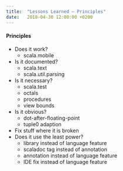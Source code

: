 ```yaml
---
title:  "Lessons Learned – Principles"
date:   2018-04-30 12:00:00 +0200
---
```


#### Principles

- Does it work?
  - scala.mobile
- Is it documented?
  - scala.text
  - scala.util.parsing
- Is it necessary?
  - scala.test
  - octals
  - procedures
  - view bounds
- Is it obvious?
  - dot-after-floating-point
  - tuple0 adaption
- Fix stuff where it is broken
- Does it use the least power?
  - library instead of language feature
  - scaladoc tag instead of annotation
  - annotation instead of language feature
  - IDE fix instead of language feature
